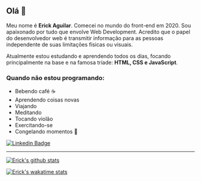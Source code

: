 ## Olá 👋

Meu nome é **Erick Aguilar**. Comecei no mundo do front-end em 2020. Sou apaixonado por tudo que envolve Web Development. Acredito que o papel do desenvolvedor web é transmitir informação para as pessoas independente de suas limitações físicas ou visuais.

Atualmente estou estudando e aprendendo todos os dias, focando principalmente na base e na famosa tríade: **HTML, CSS e JavaScript**.

### Quando não estou programando:
- Bebendo café ☕
- Aprendendo coisas novas
- Viajando
- Meditando
- Tocando violão
- Exercitando-se
- Congelando momentos 📸

[![Linkedin Badge](https://img.shields.io/badge/-LinkedIn-blue?style=flat-square&logo=Linkedin&logoColor=white&link=https://www.linkedin.com/in/aguilar-erick/)](https://www.linkedin.com/in/aguilar-erick)

___

[![Erick's github stats](https://github-readme-stats.vercel.app/api?username=ericksvaguilar)](https://github.com/anuraghazra/github-readme-stats)

[![Erick's wakatime stats](https://github-readme-stats.vercel.app/api/wakatime?username=ericksvaguilar)](https://github.com/anuraghazra/github-readme-stats)

